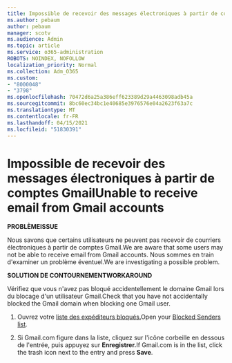```yaml
---
title: Impossible de recevoir des messages électroniques à partir de comptes Gmail
ms.author: pebaum
author: pebaum
manager: scotv
ms.audience: Admin
ms.topic: article
ms.service: o365-administration
ROBOTS: NOINDEX, NOFOLLOW
localization_priority: Normal
ms.collection: Adm_O365
ms.custom:
- "8000048"
- "3798"
ms.openlocfilehash: 70472d6a25a386eff623389d29a4463098adb45a
ms.sourcegitcommit: 8bc60ec34bc1e40685e3976576e04a2623f63a7c
ms.translationtype: MT
ms.contentlocale: fr-FR
ms.lasthandoff: 04/15/2021
ms.locfileid: "51830391"
---
```

# <a name="unable-to-receive-email-from-gmail-accounts"></a><span data-ttu-id="38cf5-102">Impossible de recevoir des messages électroniques à partir de comptes Gmail</span><span class="sxs-lookup"><span data-stu-id="38cf5-102">Unable to receive email from Gmail accounts</span></span>

<span data-ttu-id="38cf5-103">**PROBLÈME**</span><span class="sxs-lookup"><span data-stu-id="38cf5-103">**ISSUE**</span></span>

<span data-ttu-id="38cf5-104">Nous savons que certains utilisateurs ne peuvent pas recevoir de courriers électroniques à partir de comptes Gmail.</span><span class="sxs-lookup"><span data-stu-id="38cf5-104">We are aware that some users may not be able to receive email from Gmail accounts.</span></span> <span data-ttu-id="38cf5-105">Nous sommes en train d'examiner un problème éventuel.</span><span class="sxs-lookup"><span data-stu-id="38cf5-105">We are investigating a possible problem.</span></span>

<span data-ttu-id="38cf5-106">**SOLUTION DE CONTOURNEMENT**</span><span class="sxs-lookup"><span data-stu-id="38cf5-106">**WORKAROUND**</span></span>

<span data-ttu-id="38cf5-107">Vérifiez que vous n'avez pas bloqué accidentellement le domaine Gmail lors du blocage d'un utilisateur Gmail.</span><span class="sxs-lookup"><span data-stu-id="38cf5-107">Check that you have not accidentally blocked the Gmail domain when blocking one Gmail user.</span></span>

1. <span data-ttu-id="38cf5-108">Ouvrez votre [liste des expéditeurs bloqués.](https://go.microsoft.com/fwlink/?linkid=2121010)</span><span class="sxs-lookup"><span data-stu-id="38cf5-108">Open your [Blocked Senders list](https://go.microsoft.com/fwlink/?linkid=2121010).</span></span>

2. <span data-ttu-id="38cf5-109">Si Gmail.com figure dans la liste, cliquez sur l'icône corbeille en dessous de l'entrée, puis appuyez sur **Enregistrer.**</span><span class="sxs-lookup"><span data-stu-id="38cf5-109">If Gmail.com is in the list, click the trash icon next to the entry and press **Save**.</span></span>
